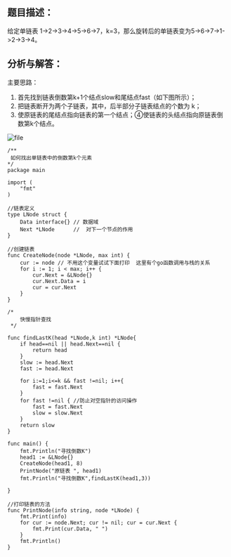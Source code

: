 ## 题目描述：

给定单链表 1->2->3->4->5->6->7，k=3，那么旋转后的单链表变为5->6->7->1->2->3->4。

## 分析与解答：

主要思路：

1. 首先找到链表倒数第k+1个结点slow和尾结点fast（如下图所示）；
2. 把链表断开为两个子链表，其中，后半部分子链表结点的个数为 k；
3. 使原链表的尾结点指向链表的第一个结点；④使链表的头结点指向原链表倒数第k个结点。

![file](http://cdn.xiaot123.com/blog/2020-05/wx_20200519125244.png-blog?ynotemdtimestamp=1610262092546)

```
/**
 如何找出单链表中的倒数第k个元素
*/
package main

import (
	"fmt"
)

//链表定义
type LNode struct {
	Data interface{} // 数据域
	Next *LNode      //  对下一个节点的作用
}

//创建链表
func CreateNode(node *LNode, max int) {
	cur := node // 不用这个变量试试下面打印  这里有个go函数调用与栈的关系
	for i := 1; i < max; i++ {
		cur.Next = &LNode{}
		cur.Next.Data = i
		cur = cur.Next
	}
}

/*
	快慢指针查找
 */

func findLastK(head *LNode,k int) *LNode{
	if head==nil || head.Next==nil {
		return head
	}
	slow := head.Next
	fast := head.Next

	for i:=1;i<=k && fast !=nil; i++{
		fast = fast.Next
	}
	for fast !=nil { //防止对空指针的访问操作
		fast = fast.Next
		slow = slow.Next
	}
	return slow
}

func main() {
	fmt.Println("寻找倒数K")
	head1 := &LNode{}
	CreateNode(head1, 8)
	PrintNode("原链表 ", head1)
	fmt.Println("寻找倒数K",findLastK(head1,3))

}

//打印链表的方法
func PrintNode(info string, node *LNode) {
	fmt.Print(info)
	for cur := node.Next; cur != nil; cur = cur.Next {
		fmt.Print(cur.Data, " ")
	}
	fmt.Println()
}
```